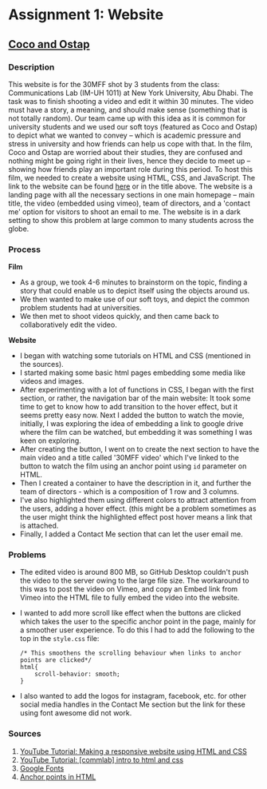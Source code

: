 # Assignment 1: Website
## [Coco and Ostap](https://sripranav9.github.io/CommunicationsLab/Assignment1_30MFF/)

### Description
This website is for the 30MFF shot by 3 students from the class: Communications Lab (IM-UH 1011) at New York University, Abu Dhabi. The task was to finish shooting 
a video and edit it within 30 minutes. The video must have a story, a meaning, and should make sense (something that is not totally random). Our team came
up with this idea as it is common for university students and we used our soft toys (featured as Coco and Ostap) to depict what we wanted to convey – which is 
academic pressure and stress in university and how friends can help us cope with that. In the film, Coco and Ostap are worried about their studies, they are confused
and nothing might be going right in their lives, hence they decide to meet up – showing how friends play an important role during this period. To host this film, 
we needed to create a website using HTML, CSS, and JavaScript. The link to the website can be found [here](https://sripranav9.github.io/CommunicationsLab/Assignment1_30MFF/) 
or in the title above. The website is a landing page with all the necessary sections in one main homepage – main title, the video (embedded using vimeo), 
team of directors, and a 'contact me' option for visitors to shoot an email to me. The website is in a dark setting to show this problem at large common to many 
students across the globe. 

### Process
**Film**
- As a group, we took 4-6 minutes to brainstorm on the topic, finding a story that could enable us to depict itself using the objects around us. 
- We then wanted to make use of our soft toys, and depict the common problem students had at universities. 
- We then met to shoot videos quickly, and then came back to collaboratively edit the video.

**Website**
- I began with watching some tutorials on HTML and CSS (mentioned in the sources).
- I started making some basic html pages embedding some media like videos and images.
- After experimenting with a lot of functions in CSS, I began with the first section, or rather, the navigation bar of the main website: It took some time to get to know how to add transition to the hover effect, but it seems pretty easy now. Next I added the button to watch the movie, initially, I was exploring the idea of embedding a link to google drive where the film can be watched, but embedding it was something I was keen on exploring. 
- After creating the button, I went on to create the next section to have the main video and a title called '30MFF video' which I've linked to the button to watch the film using an anchor point using ````id```` parameter on HTML.
- Then I created a container to have the description in it, and further the team of directors - which is a composition of 1 row and 3 columns. 
- I've also highlighted them using different colors to attract attention from the users, adding a hover effect. (this might be a problem sometimes as the user might think the highlighted effect post hover means a link that is attached. 
- Finally, I added a Contact Me section that can let the user email me. 

### Problems
- The edited video is around 800 MB, so GitHub Desktop couldn't push the video to the server owing to the large file size. The workaround to this was to post the video on Vimeo, and copy an Embed link from Vimeo into the HTML file to fully embed the video into the website. 
- I wanted to add more scroll like effect when the buttons are clicked which takes the user to the specific anchor point in the page, mainly for a smoother user experience. To do this I had to add the following to the top in the ````style.css```` file:

  ````
  /* This smoothens the scrolling behaviour when links to anchor points are clicked*/
  html{
      scroll-behavior: smooth;
  }
  ````
- I also wanted to add the logos for instagram, facebook, etc. for other social media handles in the Contact Me section but the link for these using font awesome did not work. 

### Sources
1. [YouTube Tutorial: Making a responsive website using HTML and CSS](https://www.youtube.com/watch?v=oYRda7UtuhA)
2. [YouTube Tutorial: [commlab] intro to html and css](https://www.youtube.com/watch?v=STPUv_f1IIw)
3. [Google Fonts](https://www.google.com/fonts)
4. [Anchor points in HTML](https://www.w3docs.com/snippets/html/how-to-create-an-anchor-link-to-jump-to-a-specific-part-of-a-page.html)


